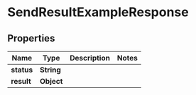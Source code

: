 

# SendResultExampleResponse


## Properties

| Name | Type | Description | Notes |
|------------ | ------------- | ------------- | -------------|
|**status** | **String** |  |  |
|**result** | **Object** |  |  |



